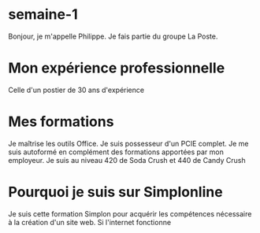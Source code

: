 # semaine-1 
Bonjour, je m'appelle Philippe. 
Je fais partie du groupe La Poste.

# Mon expérience professionnelle
Celle d'un postier de 30 ans d'expérience

# Mes formations
Je maîtrise les outils Office.
Je suis possesseur d'un PCIE complet.
Je me suis autoformé en complément des formations apportées par mon employeur.
Je suis au niveau 420 de Soda Crush et 440 de Candy Crush

# Pourquoi je suis sur Simplonline
Je suis cette formation Simplon pour acquérir les compétences nécessaire à la création d'un site web.
Si l'internet fonctionne